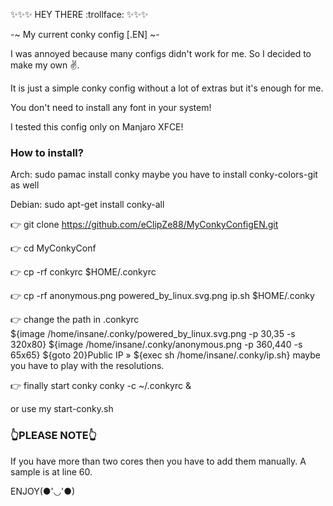 :sparkles::sparkles::sparkles: HEY THERE :trollface: :sparkles::sparkles::sparkles:




-~ My current conky config [.EN] ~-




I was annoyed because many configs didn't work for me. So I decided to make my own ✌️.

It is just a simple conky config without a lot of extras but it's enough for me.

You don't need to install any font in your system!

I tested this config only on Manjaro XFCE!



### How to install? ###

Arch:
sudo pamac install conky
maybe you have to install conky-colors-git as well

Debian:
sudo apt-get install conky-all


:point_right: git clone https://github.com/eClipZe88/MyConkyConfigEN.git

:point_right: cd MyConkyConf

:point_right: cp -rf conkyrc $HOME/.conkyrc

:point_right: cp -rf anonymous.png powered_by_linux.svg.png ip.sh $HOME/.conky

:point_right: change the path in .conkyrc 	
${image /home/insane/.conky/powered_by_linux.svg.png -p 30,35 -s 320x80}
${image /home/insane/.conky/anonymous.png -p 360,440 -s 65x65}
${goto 20}Public IP » ${exec sh /home/insane/.conky/ip.sh}
maybe you have to play with the resolutions.

:point_right: finally start conky 
conky -c ~/.conkyrc & 

or use my start-conky.sh



### :point_up_2:PLEASE NOTE:point_up_2: ###
If you have more than two cores then you have to add them manually. A sample is at line 60.


ENJOY(●'◡'●) 



